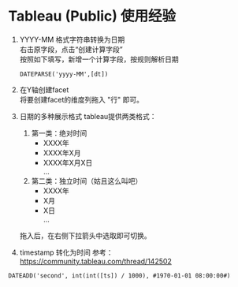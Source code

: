 # Tableau (Public) 使用经验
1. YYYY-MM 格式字符串转换为日期  
  右击原字段，点击“创建计算字段”  
  按照如下填写，新增一个计算字段，按规则解析日期  
    ```shell
    DATEPARSE('yyyy-MM',[dt])
    ```
1. 在Y轴创建facet  
将要创建facet的维度列拖入 "行" 即可。

1. 日期的多种展示格式
tableau提供两类格式：
    1. 第一类：绝对时间
        * XXXX年
        * XXXX年X月
        * XXXX年X月X日  
        ...
    1. 第二类：独立时间（姑且这么叫吧）
        * XXXX年
        * X月
        * X日  
        ...
        
    拖入后，在右侧下拉箭头中选取即可切换。

1. timestamp 转化为时间
参考： https://community.tableau.com/thread/142502
```text
DATEADD('second', int(int([ts]) / 1000), #1970-01-01 08:00:00#)
```
